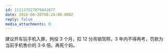 ```yaml
---
id: 111137527879441677
date: 2016-06-28T00:24:06.000Z
reply: false
media_attachments: 0
---
```


建议开车玩手机入罪，拘役 3 个月，扣 12 分吊销驾照，3 年内不得再考，罚款为当前手机售价的 3-6 倍。再死个妈。

